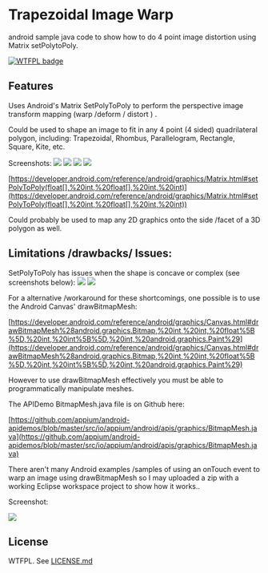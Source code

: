 # Trapezoidal Image Warp
android sample java code to show how to do 4 point image distortion using Matrix setPolytoPoly.

[![WTFPL badge](http://www.wtfpl.net/wp-content/uploads/2012/12/wtfpl-badge-4.png)](http://www.wtfpl.net/)
## Features
Uses Android's Matrix SetPolyToPoly to perform the perspective  image transform mapping (warp /deform / distort ) .

Could be used to shape an image to fit in any 4 point (4 sided) quadrilateral polygon, including:
Trapezoidal, Rhombus, Parallelogram, Rectangle, Square, Kite, etc.

Screenshots:
![](https://github.com/jameswhite7/android_trapezoidal_imagewarp/blob/master/readme_screenshots/screenshot_cropped.png)
![](https://github.com/jameswhite7/android_trapezoidal_imagewarp/blob/master/readme_screenshots/screenshot_parallelogram.png)
![](https://github.com/jameswhite7/android_trapezoidal_imagewarp/blob/master/readme_screenshots/screenshot_diamond_shape.png)
![](https://github.com/jameswhite7/android_trapezoidal_imagewarp/blob/master/readme_screenshots/screenshot_kite_shape.png)

[https://developer.android.com/reference/android/graphics/Matrix.html#setPolyToPoly(float[],%20int,%20float[],%20int,%20int)](https://developer.android.com/reference/android/graphics/Matrix.html#setPolyToPoly(float[],%20int,%20float[],%20int,%20int))

Could probably be used to map any 2D graphics onto the side /facet of a 3D polygon as well.

## Limitations /drawbacks/ Issues:

SetPolyToPoly has issues when the shape is concave or complex (see screenshots below):
![](https://github.com/jameswhite7/android_trapezoidal_imagewarp/blob/master/readme_screenshots/screenshot_issue1.png)
![](https://github.com/jameswhite7/android_trapezoidal_imagewarp/blob/master/readme_screenshots/screenshot_issue2.png)

For a alternative /workaround for these shortcomings, one possible is to use the Android Canvas' drawBitmapMesh:

[https://developer.android.com/reference/android/graphics/Canvas.html#drawBitmapMesh%28android.graphics.Bitmap,%20int,%20int,%20float%5B%5D,%20int,%20int%5B%5D,%20int,%20android.graphics.Paint%29](https://developer.android.com/reference/android/graphics/Canvas.html#drawBitmapMesh%28android.graphics.Bitmap,%20int,%20int,%20float%5B%5D,%20int,%20int%5B%5D,%20int,%20android.graphics.Paint%29)

However to use drawBitmapMesh effectively you must be able to programmatically manipulate meshes.

The APIDemo BitmapMesh.java file is on Github here:

[https://github.com/appium/android-apidemos/blob/master/src/io/appium/android/apis/graphics/BitmapMesh.java](https://github.com/appium/android-apidemos/blob/master/src/io/appium/android/apis/graphics/BitmapMesh.java)

There aren't many Android examples /samples of using an onTouch event to warp an image using drawBitmapMesh so I may uploaded a zip with a working Eclipse workspace project to show how it works.. 

Screenshot:

![](https://github.com/jameswhite7/android_trapezoidal_imagewarp/blob/master/bitmapmesh_warping_screenshot-annotated.png)

## License
WTFPL. See [LICENSE.md](https://cdn.rawgit.com/Evpok/latex-autocomplete/master/LICENSE.md)

